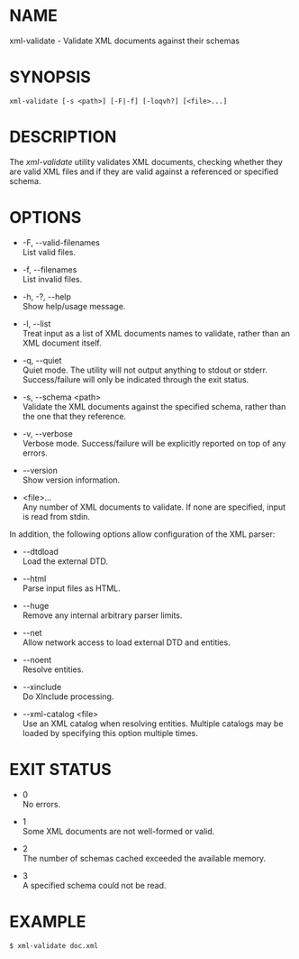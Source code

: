 # NAME

xml-validate - Validate XML documents against their schemas

# SYNOPSIS

    xml-validate [-s <path>] [-F|-f] [-loqvh?] [<file>...]

# DESCRIPTION

The *xml-validate* utility validates XML documents, checking whether
they are valid XML files and if they are valid against a referenced or
specified schema.

# OPTIONS

  - \-F, --valid-filenames  
    List valid files.

  - \-f, --filenames  
    List invalid files.

  - \-h, -?, --help  
    Show help/usage message.

  - \-l, --list  
    Treat input as a list of XML documents names to validate, rather
    than an XML document itself.

  - \-q, --quiet  
    Quiet mode. The utility will not output anything to stdout or
    stderr. Success/failure will only be indicated through the exit
    status.

  - \-s, --schema \<path\>  
    Validate the XML documents against the specified schema, rather than
    the one that they reference.

  - \-v, --verbose  
    Verbose mode. Success/failure will be explicitly reported on top of
    any errors.

  - \--version  
    Show version information.

  - \<file\>...  
    Any number of XML documents to validate. If none are specified,
    input is read from stdin.

In addition, the following options allow configuration of the XML
parser:

  - \--dtdload  
    Load the external DTD.

  - \--html  
    Parse input files as HTML.

  - \--huge  
    Remove any internal arbitrary parser limits.

  - \--net  
    Allow network access to load external DTD and entities.

  - \--noent  
    Resolve entities.

  - \--xinclude  
    Do XInclude processing.

  - \--xml-catalog \<file\>  
    Use an XML catalog when resolving entities. Multiple catalogs may be
    loaded by specifying this option multiple times.

# EXIT STATUS

  - 0  
    No errors.

  - 1  
    Some XML documents are not well-formed or valid.

  - 2  
    The number of schemas cached exceeded the available memory.

  - 3  
    A specified schema could not be read.

# EXAMPLE

    $ xml-validate doc.xml
